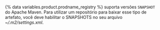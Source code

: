 {% data variables.product.prodname_registry %} suporta versões `SNAPSHOT` do Apache Maven.  Para utilizar um repositório para baixar esse tipo de artefato, você deve habilitar o SNAPSHOTS no seu arquivo *~/.m2/settings.xml*.
